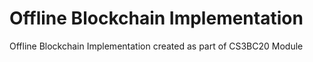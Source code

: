 # Offline Blockchain Implementation
 Offline Blockchain Implementation created as part of CS3BC20 Module
